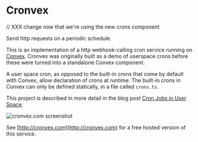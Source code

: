 # Cronvex

// XXX change now that we're using the new crons component

Send http requests on a periodic schedule.

This is an implementation of a http webhook-calling cron service running on
[Convex](https://convex.dev). Cronvex was originally built as a demo of
userspace crons before these were turned into a standalone Convex component.

A user space cron, as opposed to the built-in crons that come by default with
Convex, allow declaration of crons at runtime. The built-in crons in Convex can only be defined statically, in a file called `crons.ts`.

This project is described in more detail in the blog post [Cron Jobs in User
Space](https://stack.convex.dev/cron-jobs).

![cronvex.com screenshot](https://cronvex.com/thumbnail.png)

See [http://cronvex.com](http://cronvex.com) for a free hosted version of this service.

